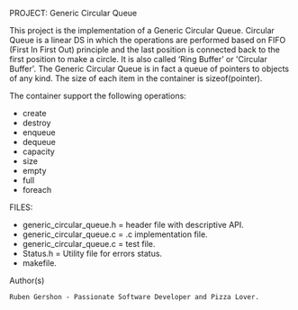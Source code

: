 PROJECT: Generic Circular Queue

This project is the implementation of a Generic Circular Queue.
Circular Queue is a linear DS in which the operations are performed based on 
FIFO (First In First Out) principle and the last position is connected 
back to the first position to make a circle. It is also called ‘Ring Buffer’ or
'Circular Buffer'.
The Generic Circular Queue is in fact a queue of pointers to objects of any
kind. The size of each item in the container is sizeof(pointer).

The container support the following operations:

- create
- destroy
- enqueue
- dequeue
- capacity
- size
- empty
- full
- foreach


FILES:

- generic_circular_queue.h = header file with descriptive API.
- generic_circular_queue.c = .c implementation file.
- generic_circular_queue.c = test file.
- Status.h = Utility file for errors status.
- makefile.


Author(s)

    Ruben Gershon - Passionate Software Developer and Pizza Lover.

